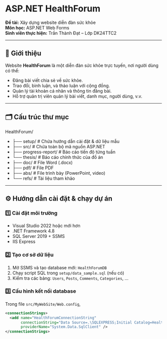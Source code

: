 # ASP.NET HealthForum

**Đề tài:** Xây dựng website diễn đàn sức khỏe  
**Môn học:** ASP.NET Web Forms  
**Sinh viên thực hiện:** Trần Thành Đạt – Lớp DK24TTC2  

---

## 🧠 Giới thiệu

Website **HealthForum** là một diễn đàn sức khỏe trực tuyến, nơi người dùng có thể:
- Đăng bài viết chia sẻ về sức khỏe.
- Trao đổi, bình luận, và thảo luận với cộng đồng.
- Quản lý tài khoản cá nhân và thông tin đăng bài.
- Hỗ trợ quản trị viên quản lý bài viết, danh mục, người dùng, v.v.

---

## 🗂 Cấu trúc thư mục

HealthForum/
- ├── setup/ # Chứa hướng dẫn cài đặt & dữ liệu mẫu
- ├── src/ # Chứa toàn bộ mã nguồn ASP.NET
- ├── progress-report/ # Báo cáo tiến độ từng tuần
- └── thesis/ # Báo cáo chính thức của đồ án
- ├── doc/ # File Word (.docx)
- ├── pdf/ # File PDF
- ├── abs/ # File trình bày (PowerPoint, video)
- └── refs/ # Tài liệu tham khảo

---

## ⚙️ Hướng dẫn cài đặt & chạy dự án

### 1️⃣ Cài đặt môi trường
- Visual Studio 2022 hoặc mới hơn  
- .NET Framework 4.8  
- SQL Server 2019 + SSMS  
- IIS Express  

### 2️⃣ Tạo cơ sở dữ liệu
1. Mở SSMS và tạo database mới: `HealthForumDB`  
2. Chạy script SQL trong `setup/data_sample.sql` (nếu có)  
3. Kiểm tra các bảng: `Users`, `Posts`, `Comments`, `Categories`, ...

### 3️⃣ Cấu hình kết nối database
Trong file `src/MyWebSite/Web.config`, 
```xml
<connectionStrings>
  <add name="HealthForumConnectionString"
       connectionString="Data Source=.\SQLEXPRESS;Initial Catalog=HealthForumDB;Integrated Security=True"
       providerName="System.Data.SqlClient" />
</connectionStrings>
